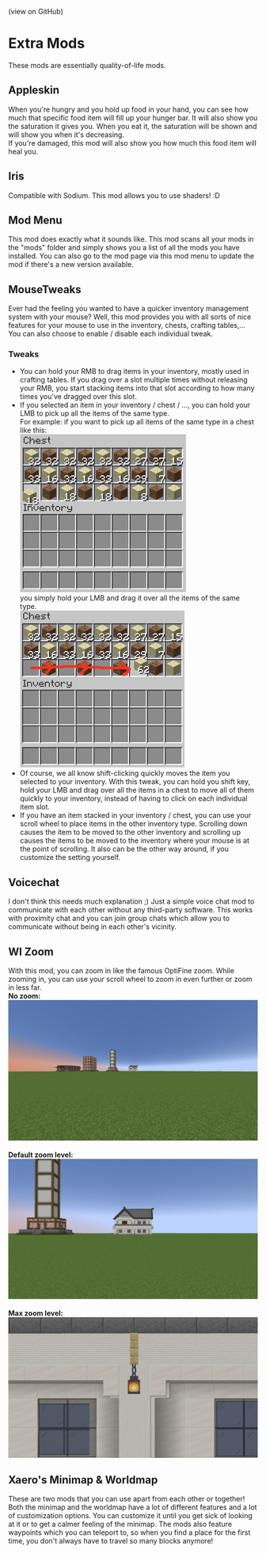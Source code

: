 (view on GitHub)

# Extra Mods

These mods are essentially quality-of-life mods.

## Appleskin

When you're hungry and you hold up food in your hand, you can see how much that specific food item will fill up your hunger bar. It will also show you the saturation it gives you. When you eat it, the saturation will be shown and will show you when it's decreasing.\
If you're damaged, this mod will also show you how much this food item will heal you.

## Iris

Compatible with Sodium. This mod allows you to use shaders! :D

## Mod Menu

This mod does exactly what it sounds like. This mod scans all your mods in the "mods" folder and simply shows you a list of all the mods you have installed. You can also go to the mod page via this mod menu to update the mod if there's a new version available.

## MouseTweaks

Ever had the feeling you wanted to have a quicker inventory management system with your mouse? Well, this mod provides you with all sorts of nice features for your mouse to use in the inventory, chests, crafting tables,... You can also choose to enable / disable each individual tweak.

### Tweaks

- You can hold your RMB to drag items in your inventory, mostly used in crafting tables. If you drag over a slot multiple times without releasing your RMB, you start stacking items into that slot according to how many times you've dragged over this slot.
- If you selected an item in your inventory / chest / ..., you can hold your LMB to pick up all the items of the same type.\
  For example: if you want to pick up all items of the same type in a chest like this:\
  ![Chest with sand and dirt](../../ignore/same_type_chest.png)\
  you simply hold your LMB and drag it over all the items of the same type.\
  ![Picking up all sand items from the chest](../../ignore/same_type_chest_pickup.png)
- Of course, we all know shift-clicking quickly moves the item you selected to your inventory. With this tweak, you can hold you shift key, hold your LMB and drag over all the items in a chest to move all of them quickly to your inventory, instead of having to click on each individual item slot.
- If you have an item stacked in your inventory / chest, you can use your scroll wheel to place items in the other inventory type. Scrolling down causes the item to be moved to the other inventory and scrolling up causes the items to be moved to the inventory where your mouse is at the point of scrolling. It also can be the other way around, if you customize the setting yourself.

## Voicechat

I don't think this needs much explanation ;) Just a simple voice chat mod to communicate with each other without any third-party software. This works with proximity chat and you can join group chats which allow you to communicate without being in each other's vicinity.

## WI Zoom

With this mod, you can zoom in like the famous OptiFine zoom. While zooming in, you can use your scroll wheel to zoom in even further or zoom in less far.\
**No zoom:**\
<img src="../../ignore/no_zoom.png" alt="Max zoom level" width="600px">
\
\
**Default zoom level:**\
<img src="../../ignore/default_zoom.png" alt="Max zoom level" width="600px">
\
\
**Max zoom level:**\
<img src="../../ignore/max_zoom.png" alt="Max zoom level" width="600px">

## Xaero's Minimap & Worldmap

These are two mods that you can use apart from each other or together! Both the minimap and the worldmap have a lot of different features and a lot of customization options. You can customize it until you get sick of looking at it or to get a calmer feeling of the minimap. The mods also feature waypoints which you can teleport to, so when you find a place for the first time, you don't always have to travel so many blocks anymore!
